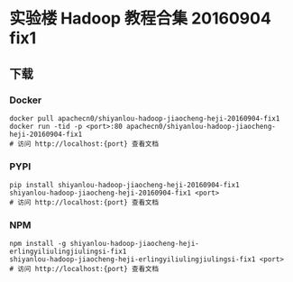 # 实验楼 Hadoop 教程合集 20160904 fix1

## 下载

### Docker

```
docker pull apachecn0/shiyanlou-hadoop-jiaocheng-heji-20160904-fix1
docker run -tid -p <port>:80 apachecn0/shiyanlou-hadoop-jiaocheng-heji-20160904-fix1
# 访问 http://localhost:{port} 查看文档
```

### PYPI

```
pip install shiyanlou-hadoop-jiaocheng-heji-20160904-fix1
shiyanlou-hadoop-jiaocheng-heji-20160904-fix1 <port>
# 访问 http://localhost:{port} 查看文档
```

### NPM

```
npm install -g shiyanlou-hadoop-jiaocheng-heji-erlingyiliulingjiulingsi-fix1
shiyanlou-hadoop-jiaocheng-heji-erlingyiliulingjiulingsi-fix1 <port>
# 访问 http://localhost:{port} 查看文档
```